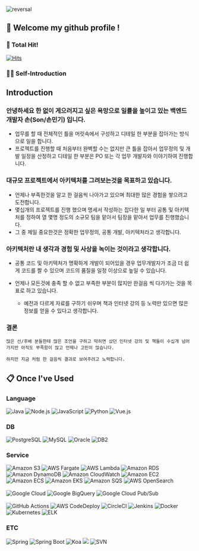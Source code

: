 ![reversal](https://capsule-render.vercel.app/api?type=rect&text=손(Son/손민기)&fontAlign=30&fontSize=30&desc=By%20changing,%20nothing%20changes&descAlign=60&descAlignY=50&theme=radical)

##  :wave: Welcome my github profile !

### 🏓 Total Hit!
[![Hits](https://hits.seeyoufarm.com/api/count/incr/badge.svg?url=https%3A%2F%2Fgithub.com%2Fsmk692%2Fhit-counter&count_bg=%23000000&title_bg=%23753BCA&icon=&icon_color=%23FFFFFF&title=Total&edge_flat=true)](https://hits.seeyoufarm.com)

### 🖐🏻 Self-Introduction 
## Introduction
### 안녕하세요 한 없이 게으러지고 싶은 욕망으로 일률을 높이고 있는 백엔드 개발자 손(Son/손민기) 입니다.

- 업무를 할 때 전체적인 틀을 머릿속에서 구성하고 디테일 한 부분을 잡아가는 방식으로 일을 합니다.
- 프로젝트를 진행할 때 처음부터 완벽할 수는 없지만 큰 틀을 잡아서 업무정의 및 개발 일정을 산정하고 디테일 한 부분은 PO 또는 각 업무 개발자와 이야기하여 진행합니다.

### 대규모 프로젝트에서 아키텍처를 그려보는것을 목표하고 있습니다.

- 언제나 부족한것을 알고 한 걸음씩 나아가고 있으며 최대한 많은 경험을 쌓으려고 도전합니다.
- 몇십개의 프로젝트를 진행 했으며 명세서 작성하는 잡다한 일 부터 공통 및 아키텍처를 정하여 열 몇명 정도의 소규모 팀을 맡아서 팀장을 맡아서 업무를 진행했습니다. 
- 그 중 제일 중요한것은 정확한 업무정의, 공통 개발, 아키텍처라고 생각합니다.

### 아키텍처란 내 생각과 경험 및 사상을 녹이는 것이라고 생각합니다.

- 공통 코드 및 아키텍처가 명확하게 개발이 되어있을 경우 업무개발자가 조금 더 쉽게 코드를 짤 수 있으며 코드의 품질을 일정 이상으로 높일 수 있습니다.

- 언제나 모든것에 충족 할 수 없고 부족한 부분이 많지만 한걸음 씩 다가가는 것을 목표로 하고 있습니다.

  - 예전과 다르게 자료를 구하기 쉬우며 책과 인터넷 강의 등 노력만 있으면 많은 정보를 얻을 수 있다고 생각합니다.


### 결론
```
많은 선/후배 분들한테 많은 조언을 구하고 막히면 샀던 인터넷 강의 및 책들이 수십개 넘어가지만 아직도 부족함이 많고 언제나 고민이 많습니다. 

하지만 지금 처럼 한 걸음씩 결과로 보여주려고 노력합니다.
```

  
##  :clipboard: Once I've Used 
  
### Language
<span>
  <img src="https://img.shields.io/badge/Java-007396?style=for-the-badge&logo=java&logoColor=white" alt="Java">
  <img src="https://img.shields.io/badge/Node.js-339933?style=for-the-badge&logo=node.js&logoColor=white" alt="Node.js">
  <img src="https://img.shields.io/badge/JavaScript-F7DF1E?style=for-the-badge&logo=javascript&logoColor=black" alt="JavaScript">
  <img src="https://img.shields.io/badge/Python-3776AB?style=for-the-badge&logo=python&logoColor=white" alt="Python">
  <img src="https://img.shields.io/badge/Vue.js-4FC08D?style=for-the-badge&logo=vue.js&logoColor=white" alt="Vue.js">
</span>

<br/>

### DB
<span>
  <img src="https://img.shields.io/badge/PostgreSQL-336791?style=for-the-badge&logo=postgresql&logoColor=white" alt="PostgreSQL">
  <img src="https://img.shields.io/badge/MySQL-4479A1?style=for-the-badge&logo=mysql&logoColor=white" alt="MySQL">
  <img src="https://img.shields.io/badge/Oracle-F80000?style=for-the-badge&logo=oracle&logoColor=white" alt="Oracle">
  <img src="https://img.shields.io/badge/IBM%20DB2-0555D7?style=for-the-badge&logo=ibm&logoColor=white" alt="DB2">
</span>

<br/>

### Service
<span>
  <img src="https://img.shields.io/badge/Amazon%20S3-569A31?style=for-the-badge&logo=amazon-s3&logoColor=white" alt="Amazon S3">
  <img src="https://img.shields.io/badge/AWS%20Fargate-232F3E?style=for-the-badge&logo=amazon-aws&logoColor=white" alt="AWS Fargate">
  <img src="https://img.shields.io/badge/AWS%20Lambda-FF9900?style=for-the-badge&logo=amazon-aws&logoColor=white" alt="AWS Lambda">
  <img src="https://img.shields.io/badge/Amazon%20RDS-232F3E?style=for-the-badge&logo=amazon-aws&logoColor=white" alt="Amazon RDS">
  <img src="https://img.shields.io/badge/Amazon%20DynamoDB-4053D6?style=for-the-badge&logo=amazon-dynamodb&logoColor=white" alt="Amazon DynamoDB">
  <img src="https://img.shields.io/badge/Amazon%20CloudWatch-232F3E?style=for-the-badge&logo=amazon-aws&logoColor=white" alt="Amazon CloudWatch">
  <img src="https://img.shields.io/badge/Amazon%20EC2-232F3E?style=for-the-badge&logo=amazon-aws&logoColor=white" alt="Amazon EC2">
  <img src="https://img.shields.io/badge/Amazon%20ECS-232F3E?style=for-the-badge&logo=amazon-aws&logoColor=white" alt="Amazon ECS">
  <img src="https://img.shields.io/badge/Amazon%20EKS-232F3E?style=for-the-badge&logo=amazon-aws&logoColor=white" alt="Amazon EKS">
  <img src="https://img.shields.io/badge/Amazon%20SQS-FF9900?style=for-the-badge&logo=amazon-aws&logoColor=white" alt="Amazon SQS">
  <img src="https://img.shields.io/badge/AWS%20OpenSearch-FF9900?style=for-the-badge&logo=amazon-aws&logoColor=white" alt="AWS OpenSearch">

</span>

<br/>
<br/>

<span>  
  <img src="https://img.shields.io/badge/Google%20Cloud-4285F4?style=for-the-badge&logo=google-cloud&logoColor=white" alt="Google Cloud">
  <img src="https://img.shields.io/badge/Google%20BigQuery-4285F4?style=for-the-badge&logo=google-cloud&logoColor=white" alt="Google BigQuery">
  <img src="https://img.shields.io/badge/Google%20Cloud%20Pub/Sub-4285F4?style=for-the-badge&logo=google-cloud&logoColor=white" alt="Google Cloud Pub/Sub">
</span>

<br/>
<br/>

<span>  
  <img src="https://img.shields.io/badge/GitHub%20Actions-2088FF?style=for-the-badge&logo=github-actions&logoColor=white" alt="GitHub Actions">
  <img src="https://img.shields.io/badge/AWS%20CodeDeploy-FF9900?style=for-the-badge&logo=amazon-aws&logoColor=white" alt="AWS CodeDeploy">
  <img src="https://img.shields.io/badge/CircleCI-343434?style=for-the-badge&logo=circleci&logoColor=white" alt="CircleCI">
  <img src="https://img.shields.io/badge/Jenkins-D24939?style=for-the-badge&logo=jenkins&logoColor=white" alt="Jenkins">

  <img src="https://img.shields.io/badge/Docker-2496ED?style=for-the-badge&logo=docker&logoColor=white" alt="Docker">
  <img src="https://img.shields.io/badge/Kubernetes-326CE5?style=for-the-badge&logo=kubernetes&logoColor=white" alt="Kubernetes">
  <img src="https://img.shields.io/badge/ELK-005571?style=for-the-badge&logo=elastic&logoColor=white" alt="ELK">

</span>

<br/>

### ETC
<span>
  
  <img src="https://img.shields.io/badge/Spring-6DB33F?style=for-the-badge&logo=spring&logoColor=white" alt="Spring">
  <img src="https://img.shields.io/badge/Spring%20Boot-6DB33F?style=for-the-badge&logo=spring-boot&logoColor=white" alt="Spring Boot">
  <img src="https://img.shields.io/badge/Koa-2EAC52?style=for-the-badge&logo=koa&logoColor=white" alt="Koa">
  <img src="https://img.shields.io/badge/github-181717?style=for-the-badge&logo=github&logoColor=white">
  <img src="https://img.shields.io/badge/SVN-809CC9?style=for-the-badge&logo=subversion&logoColor=white" alt="SVN">


</span>

   <br/>
   <br/>

<!-- ![Anurag's GitHub stats](https://github-readme-stats.vercel.app/api?username=smk692&show_icons=true&theme=radical) -->
